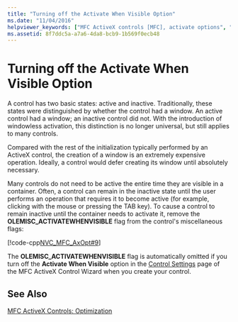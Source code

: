```yaml
---
title: "Turning off the Activate When Visible Option"
ms.date: "11/04/2016"
helpviewer_keywords: ["MFC ActiveX controls [MFC], activate options", "Activate When Visible option [MFC]"]
ms.assetid: 8f7ddc5a-a7a6-4da8-bcb9-1b569f0ecb48
---
```

# Turning off the Activate When Visible Option

A control has two basic states: active and inactive. Traditionally, these states were distinguished by whether the control had a window. An active control had a window; an inactive control did not. With the introduction of windowless activation, this distinction is no longer universal, but still applies to many controls.

Compared with the rest of the initialization typically performed by an ActiveX control, the creation of a window is an extremely expensive operation. Ideally, a control would defer creating its window until absolutely necessary.

Many controls do not need to be active the entire time they are visible in a container. Often, a control can remain in the inactive state until the user performs an operation that requires it to become active (for example, clicking with the mouse or pressing the TAB key). To cause a control to remain inactive until the container needs to activate it, remove the **OLEMISC_ACTIVATEWHENVISIBLE** flag from the control's miscellaneous flags:

[!code-cpp[NVC_MFC_AxOpt#9](../mfc/codesnippet/cpp/turning-off-the-activate-when-visible-option_1.cpp)]

The **OLEMISC_ACTIVATEWHENVISIBLE** flag is automatically omitted if you turn off the **Activate When Visible** option in the [Control Settings](../mfc/reference/control-settings-mfc-activex-control-wizard.md) page of the MFC ActiveX Control Wizard when you create your control.

## See Also

[MFC ActiveX Controls: Optimization](../mfc/mfc-activex-controls-optimization.md)

